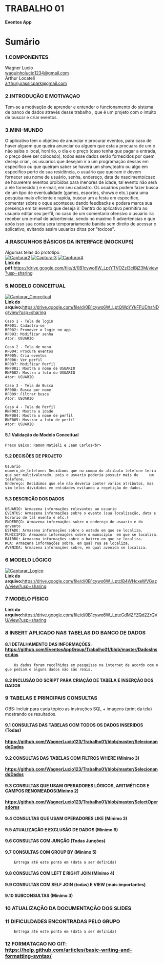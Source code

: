 # TRABALHO 01
<b>Eventos App</b><br>

# Sumário

### 1.COMPONENTES<br>
Wagner Lucio <br> waguinholucio1234@gmail.com<br>
Arthur Locateli<br> arthurjurassicpark@gmail.com<br>

### 2.INTRODUÇÃO E MOTIVAÇAO<br>
Tem-se a motivação de aprender e entender o funcionamento do sistema de banco de dados através desse trabalho , que é um projeto com o intuito de buscar e criar eventos. <br>

### 3.MINI-MUNDO<br>
O aplicativo tem o objetivo de anunciar e procurar eventos, para caso de haver alguem que queira anunciar ou alguem que esta a procuara de um e não saiba o local, horário, o dia e o preço (caso tenha que pagar a entrada, o preço deve ser colocado), todos esse dados serão fornecidos por quem deseja criar ,  os usuarios que desejam ir a um programação dessas em especifico ou que queiram saber se haverá um show,teatro ou algo em especifico perto de sua residência, o usuário que queiram ir devem fornecer seu nome de usuário, senha, endereço, data de nascimento(caso se houverem eventos proibidos para menores de idade, tal evento não será a ele fornecido ) e e-mail, em seu cadastro. Os usuários podem fazer busca de um tipo de eventualidade (games, esportes, shows e etc.) para uma pesquisa mais eficiente e rapida, buscar um a festa em especifico, comentar sobre o oque aconteceu dando feedbacks e podera marca sua presença em tal evento que deseja ir. Dentro do aplicativo permitira ao usuario editar seu perfil, no caso de um comentario ofensivo o usuario ira receber um e-mail de adcertencia, sendo no maximo 5 advertencias e que após isso sua conta sera temporariamente banida sem direito de acessar o aplicativo, evitando assim usuarios ditos por "toxicos".<br>

### 4.RASCUNHOS BÁSICOS DA INTERFACE (MOCKUPS)<br>
Algumas telas do prototipo: <br>
<a href="https://imgbb.com/"><img src="https://image.ibb.co/jKDtOa/Capturar2.jpg" alt="Capturar2" border="0"></a>
<a href="https://ibb.co/ijrBbv"><img src="https://image.ibb.co/e8oDpF/Capturar3.jpg" alt="Capturar3" border="0"></a>
<a href="https://imgbb.com/"><img src="https://image.ibb.co/joWoOa/Capturar4.jpg" alt="Capturar4" border="0"></a><br>
<b>Link do pdf:</b>https://drive.google.com/file/d/0B1cywo6W_LptYTVOZzI3clBjZ3M/view?usp=sharing<br>


### 5.MODELO CONCEITUAL<br>
<a href="https://ibb.co/bYHsGv"><img src="https://preview.ibb.co/kRgKwv/Capturar_Conceitual.jpg" alt="Capturar_Conceitual" border="0"></a><br>
<b>Link do arquivo:</b>https://drive.google.com/file/d/0B1cywo6W_LptQWpYYkFFUDhsNDg/view?usp=sharing<br>
    
    Caso 1 - Tela de login
    RF001: Cadastra-se
    RF002: Promover o login no app
    RF003: Modificar senha
    Ator: USUARIO
    
    Caso 2 - Tela de menu
    RF004: Procura eventos
    RF005: Cria eventos
    RF006: Ver perfil
    RF007: Modificar Perfil
    RNF001: Mostra o nome de USUARIO
    RNF002: Mostra a foto do USUARIO
    Ator: USUARIO
    
    Caso 3 - Tela de Busca
    RF008: Busca por nome
    RF009: Filtrar busca
    Ator: USUARIO
    
    Caso 4 - Tela de Perfil
    RNF003: Mostra a idade
    RNF004: Mostra o nome de perfil
    RNF005: Mostrar a foto de perfil
    Ator: USUARIO

#### 5.1 Validação do Modelo Conceitual
    Preco Baixo: Ramom Matieli e Jean Carlos<br>

#### 5.2 DECISÕES DE PROJETO

    Usuario
    numero_de_telefone: Decidimos que no compo do atributo telefone teria que ser multivalorado, pois o usuario poderia possuir mais de     um telefone.
    Endereço: Decidimos que ele não deveria conter varios atributos, mas sim telos divididos em entidades evitando a repetição de dados.
    
#### 5.3 DESCRIÇÃO DOS DADOS
    USUARIO: Armazena informações relevantes ao usuario
    EVENTOS: Armazena informações sobre o evento (sua localização, data e horario de tal evento e etc.)
    ENDEREÇO: Armazena informações sobre o endereço do usuario e do envento 
    ESTADO: Armazena informações sobre o estado em que se localiza.
    MUNICIPIO: Armazena informações sobre o municipio  em que se localiza.
    BAIRRO: Armazena informações sobre o bairro em que se localiza.
    RUA: Armazena informações sobre, em qual rua se localiza.
    AVENIDA: Armazena informações sobre, em qual avenida se localiza.
    
### 6	MODELO LÓGICO<br>
<a href="https://ibb.co/bXCW9F"><img src="https://preview.ibb.co/bHnbbv/Capturar_Logico.jpg" alt="Capturar_Logico" border="0"></a><br>
<b>Link do arquivo:</b>https://drive.google.com/file/d/0B1cywo6W_LptclB4WHcxeWVGazA/view?usp=sharing<br>

### 7	MODELO FÍSICO<br>
<b>Link do arquivo:</b>https://drive.google.com/file/d/0B1cywo6W_LpteGdMZFZQd2ZrQVU/view?usp=sharing<br>

### 8	INSERT APLICADO NAS TABELAS DO BANCO DE DADOS<br>
#### 8.1 DETALHAMENTO DAS INFORMAÇÕES: https://github.com/EventosAppGroup/Trabalho01/blob/master/DadosInseridos
        Os dados foram recolhidos em pesquisas na internet de acordo com o que pediam e alguns dados não são reais.
        
        
        
#### 8.2 INCLUSÃO DO SCRIPT PARA CRIAÇÃO DE TABELA E INSERÇÃO DOS DADOS
        
### 9	TABELAS E PRINCIPAIS CONSULTAS<br>
OBS: Incluir para cada tópico as instruções SQL + imagens (print da tela) mostrando os resultados.<br>
#### 9.1	CONSULTAS DAS TABELAS COM TODOS OS DADOS INSERIDOS (Todas)

#### https://github.com/WagnerLucio123/Trabalho01/blob/master/SelecionandoDados<br>


#### 9.2	CONSULTAS DAS TABELAS COM FILTROS WHERE (Mínimo 3) 

#### https://github.com/WagnerLucio123/Trabalho01/blob/master/SelecionandoDados<br>

#### 9.3 CONSULTAS QUE USAM OPERADORES LÓGICOS, ARITMÉTICOS E CAMPOS RENOMEADOS(Mínimo 2)

#### https://github.com/WagnerLucio123/Trabalho01/blob/master/SelectOperadores<br>

#### 9.4	CONSULTAS QUE USAM OPERADORES LIKE (Mínimo 3)  <br>
#### 9.5	ATUALIZAÇÃO E EXCLUSÃO DE DADOS (Mínimo 6)<br>
#### 9.6	CONSULTAS COM JUNÇÃO (Todas Junções)<br>
#### 9.7	CONSULTAS COM GROUP BY (Mínimo 5)<br>
        Entrega até este ponto em (data a ser definida)
        
#### 9.8	CONSULTAS COM LEFT E RIGHT JOIN (Mínimo 4) <br>
#### 9.9	CONSULTAS COM SELF JOIN (todas) E VIEW (mais importantes) <br>
#### 9.10	SUBCONSULTAS (Mínimo 3) <br>
### 10	ATUALIZAÇÃO DA DOCUMENTAÇÃO DOS SLIDES<br>
### 11	DIFICULDADES ENCONTRADAS PELO GRUPO<br>

        Entrega até este ponto em (data a ser definida)
        
### 12  FORMATACAO NO GIT: https://help.github.com/articles/basic-writing-and-formatting-syntax/
